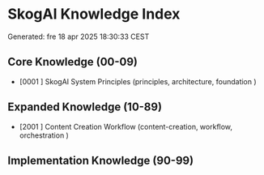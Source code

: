 # SkogAI Knowledge Index

Generated: fre 18 apr 2025 18:30:33 CEST

## Core Knowledge (00-09)
- [0001  ] SkogAI System Principles (principles, architecture, foundation  )

## Expanded Knowledge (10-89)
- [2001  ] Content Creation Workflow (content-creation, workflow, orchestration  )

## Implementation Knowledge (90-99)
